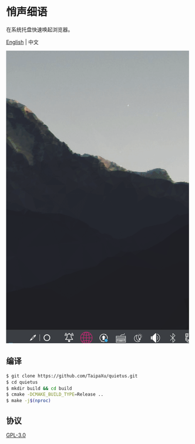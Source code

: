 # 悄声细语

在系统托盘快速唤起浏览器。

[English](./README.md) | 中文

![](./app.gif)

## 编译

```sh
$ git clone https://github.com/TaipaXu/quietus.git
$ cd quietus
$ mkdir build && cd build
$ cmake -DCMAKE_BUILD_TYPE=Release ..
$ make -j$(nproc)
```

## 协议

[GPL-3.0](LICENSE)
